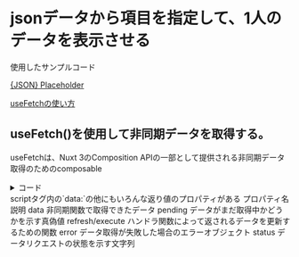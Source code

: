# jsonデータから項目を指定して、1人のデータを表示させる
使用したサンプルコード

[{JSON} Placeholder](https://jsonplaceholder.typicode.com/users)

[ useFetchの使い方](https://nuxt.com/docs/api/composables/use-fetch)
## useFetch()を使用して非同期データを取得する。
useFetchは、Nuxt 3のComposition APIの一部として提供される非同期データ取得のためのcomposable

<details>
  <summary>コード</summary>
  
```
<template>
  <div>
    <p>{{ users[0].id }}, {{ users[0].name }}</p>
  </div>
</template>

<script setup >
  const {data: users} = await useFetch('https://jsonplaceholder.typicode.com/users')
</script>

```

</details>
scriptタグ内の`data:`の他にもいろんな返り値のプロパティがある
プロパティ名	説明
data	非同期関数で取得できたデータ
pending	データがまだ取得中かどうかを示す真偽値
refresh/execute	ハンドラ関数によって返されるデータを更新するための関数
error	データ取得が失敗した場合のエラーオブジェクト
status	データリクエストの状態を示す文字列

<template>タグ内でキーを指定して各項目の値（今回idとname）を取得する

![スクリーンショット 2024-03-04 22 35 37](https://github.com/kb8864/Study-Notes/assets/128299525/e197bda0-8033-485f-b390-f23cc61f5b05)


# jsonデータから複数人データを画面表示させる方法
## v-forを使用する
v-for="(変数名) in (配列またはオブジェクト)"
[v-forの使い方1](https://jp.skilled.yashio-corp.com/media/vue/6120/#v-forkey)
[v-forの使い方2](https://qiita.com/JetNel0/items/1f618683e4acce5f9aa6#4-key%E5%B1%9E%E6%80%A7%E3%81%AF%E3%81%AA%E3%82%8B%E3%81%B9%E3%81%8F%E3%81%A4%E3%81%91%E3%82%88%E3%81%86)
APIで取得したデータからidとnameを複数画面表示させる

<details>
  <summary></summary>
  
```
<template>
  <div>
    <NuxtLayout>
      <NuxtPage />

    <!-- <p>{{ users[0].id }}, {{ users[0].name }} </p> -->
      <ui>
        <li v-for="user in users" :key="user.id">
          <!-- 以下はコンテンツ -->
          {{ user.id }},user.name
        </li>
      </ui>
    </NuxtLayout>
  </div>
</template>


<script setup>
  const { data: users } = await useFetch('https://jsonplaceholder.typicode.com/users')
  useHead({
  title: "Nuxt App", // titleタグ設定
  link: [
    // GoogleFonts設定
    {
      rel: "stylesheet",
      href: "https://fonts.googleapis.com/css2?family=Noto+Sans+JP:wght@400;500;700&display=swap",
    },
  ],
});
</script>
```

</details>

レンダリングすると以下のように定義した10件のjsonデータ内のidとnameが表示される
これは変数userには、jsonのでーたが入っていて、v-forを使用してユーザーデータを1つずつ取り出してループ処理で画面出力をしている

![スクリーンショット 2024-03-04 23 21 11](https://github.com/kb8864/Study-Notes/assets/128299525/5eeeac48-555a-4a1d-86b6-27a1d63479b6)
